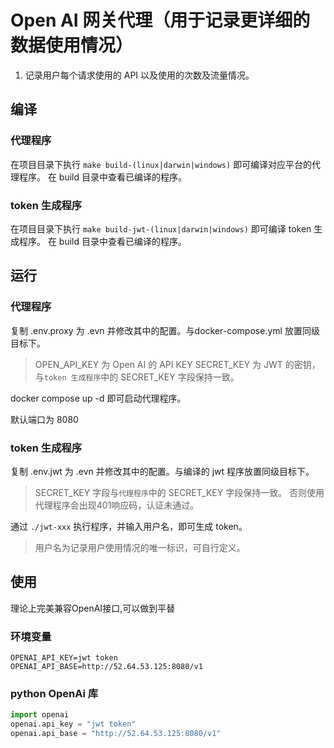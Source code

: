# Open AI 网关代理（用于记录更详细的数据使用情况）

1. 记录用户每个请求使用的 API 以及使用的次数及流量情况。


## 编译

### 代理程序

在项目目录下执行 `make build-(linux|darwin|windows)` 即可编译对应平台的代理程序。
在 build 目录中查看已编译的程序。

### token 生成程序

在项目目录下执行 `make build-jwt-(linux|darwin|windows)` 即可编译 token 生成程序。
在 build 目录中查看已编译的程序。

## 运行

### 代理程序

复制 .env.proxy 为 .evn 并修改其中的配置。与docker-compose.yml 放置同级目标下。

> OPEN_API_KEY 为 Open AI 的 API KEY
> SECRET_KEY 为 JWT 的密钥，与`token 生成程序`中的 SECRET_KEY 字段保持一致。

docker compose up -d 即可启动代理程序。

默认端口为 8080

### token 生成程序

复制 .env.jwt 为 .evn 并修改其中的配置。与编译的 jwt 程序放置同级目标下。

> SECRET_KEY 字段与`代理程序`中的 SECRET_KEY 字段保持一致。
> 否则使用代理程序会出现401响应码，认证未通过。

通过 `./jwt-xxx` 执行程序，并输入用户名，即可生成 token。

> 用户名为记录用户使用情况的唯一标识，可自行定义。

## 使用

理论上完美兼容OpenAI接口,可以做到平替

### 环境变量
```
OPENAI_API_KEY=jwt token
OPENAI_API_BASE=http://52.64.53.125:8080/v1
```

### python OpenAi 库
```python
import openai
openai.api_key = "jwt token"
openai.api_base = "http://52.64.53.125:8080/v1"
```